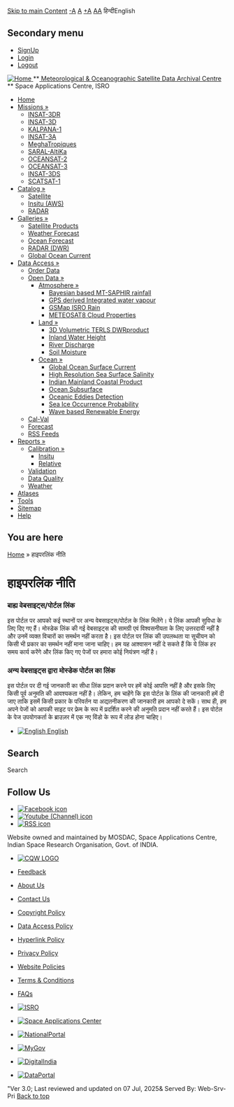 [Skip to main Content](https://www.mosdac.gov.in/node/1269?language=hi%2F#main-content "Skip to main Content")
[-A](javascript:;) [A](javascript:;) [+A](javascript:;)
[A](javascript:drupalHighContrast.enableStyles\(\))[A](javascript:drupalHighContrast.disableStyles\(\))
हिन्दीEnglish
## Secondary menu
  * [SignUp](https://www.mosdac.gov.in/internal/registration)
  * [Login](https://www.mosdac.gov.in/internal/uops)
  * [Logout](https://www.mosdac.gov.in/internal/logout)

[ ![Home](https://www.mosdac.gov.in/sites/default/files/mosdac_small.png) ](https://www.mosdac.gov.in/ "Home")
**[ Meteorological & Oceanographic Satellite Data Archival Centre](https://www.mosdac.gov.in/ "Home") **
Space Applications Centre, ISRO 
  * [Home](https://www.mosdac.gov.in/)
  * [Missions »](https://www.mosdac.gov.in/node/1269?language=hi%2F)
    * [INSAT-3DR](https://www.mosdac.gov.in/insat-3dr)
    * [INSAT-3D](https://www.mosdac.gov.in/insat-3d)
    * [KALPANA-1](https://www.mosdac.gov.in/kalpana-1)
    * [INSAT-3A](https://www.mosdac.gov.in/insat-3a)
    * [MeghaTropiques](https://www.mosdac.gov.in/megha-tropiques)
    * [SARAL-AltiKa](https://www.mosdac.gov.in/saral-altika)
    * [OCEANSAT-2](https://www.mosdac.gov.in/oceansat-2)
    * [OCEANSAT-3](https://www.mosdac.gov.in/oceansat-3)
    * [INSAT-3DS](https://www.mosdac.gov.in/insat-3ds)
    * [SCATSAT-1](https://www.mosdac.gov.in/scatsat-1)
  * [Catalog »](https://www.mosdac.gov.in/node/1269?language=hi%2F)
    * [Satellite](https://www.mosdac.gov.in/internal/catalog-satellite)
    * [Insitu (AWS)](https://www.mosdac.gov.in/internal/catalog-insitu)
    * [RADAR](https://www.mosdac.gov.in/internal/catalog-radar)
  * [Galleries »](https://www.mosdac.gov.in/node/1269?language=hi%2F)
    * [Satellite Products](https://www.mosdac.gov.in/internal/gallery)
    * [Weather Forecast](https://www.mosdac.gov.in/internal/gallery/weather)
    * [Ocean Forecast](https://www.mosdac.gov.in/internal/gallery/ocean)
    * [RADAR (DWR)](https://www.mosdac.gov.in/internal/gallery/dwr)
    * [Global Ocean Current](https://www.mosdac.gov.in/internal/gallery/current)
  * [Data Access »](https://www.mosdac.gov.in/node/1269?language=hi%2F)
    * [Order Data](https://www.mosdac.gov.in/internal/uops)
    * [Open Data »](https://www.mosdac.gov.in/node/1269?language=hi%2F)
      * [Atmosphere »](https://www.mosdac.gov.in/node/1269?language=hi%2F)
        * [Bayesian based MT-SAPHIR rainfall](https://www.mosdac.gov.in/bayesian-based-mt-saphir-rainfall)
        * [GPS derived Integrated water vapour](https://www.mosdac.gov.in/gps-derived-integrated-water-vapour)
        * [GSMap ISRO Rain](https://www.mosdac.gov.in/gsmap-isro-rain)
        * [METEOSAT8 Cloud Properties](https://www.mosdac.gov.in/meteosat8-cloud-properties)
      * [Land »](https://www.mosdac.gov.in/node/1269?language=hi%2F)
        * [3D Volumetric TERLS DWRproduct](https://www.mosdac.gov.in/3d-volumetric-terls-dwrproduct)
        * [Inland Water Height](https://www.mosdac.gov.in/inland-water-height)
        * [River Discharge](https://www.mosdac.gov.in/river-discharge)
        * [Soil Moisture](https://www.mosdac.gov.in/soil-moisture-0)
      * [Ocean »](https://www.mosdac.gov.in/node/1269?language=hi%2F)
        * [Global Ocean Surface Current](https://www.mosdac.gov.in/global-ocean-surface-current)
        * [High Resolution Sea Surface Salinity](https://www.mosdac.gov.in/high-resolution-sea-surface-salinity)
        * [Indian Mainland Coastal Product](https://www.mosdac.gov.in/indian-mainland-coastal-product)
        * [Ocean Subsurface](https://www.mosdac.gov.in/ocean-subsurface)
        * [Oceanic Eddies Detection](https://www.mosdac.gov.in/oceanic-eddies-detection)
        * [Sea Ice Occurrence Probability](https://www.mosdac.gov.in/sea-ice-occurrence-probability)
        * [Wave based Renewable Energy](https://www.mosdac.gov.in/wave-based-renewable-energy)
    * [Cal-Val](https://www.mosdac.gov.in/internal/calval-data)
    * [Forecast](https://www.mosdac.gov.in/internal/forecast-menu)
    * [RSS Feeds](https://www.mosdac.gov.in/rss-feed "ISROCast")
  * [Reports »](https://www.mosdac.gov.in/node/1269?language=hi%2F)
    * [Calibration »](https://www.mosdac.gov.in/node/1269?language=hi%2F)
      * [Insitu](https://www.mosdac.gov.in/insitu)
      * [Relative](https://www.mosdac.gov.in/calibration-reports)
    * [Validation](https://www.mosdac.gov.in/validation-reports)
    * [Data Quality](https://www.mosdac.gov.in/data-quality)
    * [Weather](https://www.mosdac.gov.in/weather-reports)
  * [Atlases](https://www.mosdac.gov.in/atlases)
  * [Tools](https://www.mosdac.gov.in/tools)
  * [Sitemap](https://www.mosdac.gov.in/sitemap)
  * [Help](https://www.mosdac.gov.in/help)


## You are here
[Home](https://www.mosdac.gov.in/) » हाइपरलिंक नीति
# हाइपरलिंक नीति
### बाह्य वेबसाइट्स/पोर्टल लिंक 
इस पोर्टल पर आपको कई स्थानों पर अन्य वेबसाइट्स/पोर्टल के लिंक मिलेंगे। ये लिंक आपकी सुविधा के लिए दिए गए हैं। मोस्डेक लिंक की गई वेबसाइट्स की सामग्री एवं विश्वसनीयता के लिए उत्तरदायी नहीं है और उनमें व्यक्त विचारों का समर्थन नहीं करता है। इस पोर्टल पर लिंक की उपलब्धता या सूचीयन को किसी भी प्रकार का समर्थन नहीं माना जाना चाहिए। हम यह आश्वासन नहीं दे सकते हैं कि ये लिंक हर समय कार्य करेंगे और लिंक किए गए पेजों पर हमारा कोई नियंत्रण नहीं है। 
### अन्य वेबसाइट्स द्वारा मोस्डेक पोर्टल का लिंक
इस पोर्टल पर दी गई जानकारी का सीधा लिंक प्रदान करने पर हमें कोई आपत्ति नहीं है और इसके लिए किसी पूर्व अनुमति की आवश्यकता नहीं है। लेकिन, हम चाहेंगे कि इस पोर्टल के लिंक की जानकारी हमें दी जाए ताकि इसमें किसी प्रकार के परिवर्तन या अद्यतनीकरण की जानकारी हम आपको दे सकें। साथ ही, हम अपने पेजों को आपकी साइट पर फ्रेम के रूप में प्रदर्शित करने की अनुमति प्रदान नहीं करते हैं। इस पोर्टल के पेज उपयोगकर्ता के ब्राउज़र में एक नए विंडो के रूप में लोड होना चाहिए। 
  * [![English](https://www.mosdac.gov.in/sites/all/modules/languageicons/flags/en.png) English](https://www.mosdac.gov.in/hyperlink-policy?language=hi/ "Hyperlink Policy")


## Search
Search 
## Follow Us
  * [![Facebook icon](https://www.mosdac.gov.in/sites/all/modules/social_media_links/libraries/elegantthemes/PNG/facebook.png)](https://www.facebook.com/mosdac.sac.isro "Facebook")
  * [![Youtube \(Channel\) icon](https://www.mosdac.gov.in/sites/all/modules/social_media_links/libraries/elegantthemes/PNG/youtube.png)](http://www.youtube.com/channel/UCDVkai9WIgY2ZgrlF_08Yeg "Youtube \(Channel\)")
  * [![RSS icon](https://www.mosdac.gov.in/sites/all/modules/social_media_links/libraries/elegantthemes/PNG/rss.png)](https://www.mosdac.gov.in/rss.xml "RSS")


Website owned and maintained by MOSDAC, Space Applications Centre, Indian Space Research Organisation, Govt. of INDIA.
  * [![CQW LOGO](https://www.mosdac.gov.in/docs/cqw_logo.gif)](https://www.mosdac.gov.in/docs/STQC.pdf "Quality Certificate")


  * [Feedback](https://www.mosdac.gov.in/mosdac-feedback)
  * [About Us](https://www.mosdac.gov.in/about-us)
  * [Contact Us](https://www.mosdac.gov.in/contact-us)
  * [Copyright Policy](https://www.mosdac.gov.in/copyright-policy)
  * [Data Access Policy](https://www.mosdac.gov.in/data-access-policy)
  * [Hyperlink Policy](https://www.mosdac.gov.in/hyperlink-policy)
  * [Privacy Policy](https://www.mosdac.gov.in/privacy-policy)
  * [Website Policies](https://www.mosdac.gov.in/website-policies)
  * [Terms & Conditions](https://www.mosdac.gov.in/terms-conditions)
  * [FAQs](https://www.mosdac.gov.in/faq-page)


  * [![ISRO](https://www.mosdac.gov.in/sites/default/files/styles/thumbnail/public/logo-transparent.png?itok=IUS20l-w)](http://www.isro.gov.in)
  * [![Space Applications Center](https://www.mosdac.gov.in/sites/default/files/styles/thumbnail/public/saclogo.png?itok=_Jv4AuIn)](http://www.sac.gov.in)
  * [![NationalPortal](https://www.mosdac.gov.in/sites/default/files/styles/thumbnail/public/india-gov_0.png?itok=yssAPH3m)](http://www.india.gov.in)
  * [![MyGov](https://www.mosdac.gov.in/sites/default/files/styles/thumbnail/public/mygov_0.png?itok=Po-dzdT3)](http://mygov.in/)
  * [![DigitalIndia](https://www.mosdac.gov.in/sites/default/files/styles/thumbnail/public/digital-india_0.png?itok=ntlP7atE)](http://www.digitalindia.gov.in/)
  * [![DataPortal](https://www.mosdac.gov.in/sites/default/files/styles/thumbnail/public/data-gov.png?itok=qYA78FgB)](http://data.gov.in)


"Ver 3.0; Last reviewed and updated on 07 Jul, 2025& Served By: Web-Srv-Pri
[](https://www.mosdac.gov.in/node/1269?language=hi%2F "Previous")[](https://www.mosdac.gov.in/node/1269?language=hi%2F "Next")
[](https://www.mosdac.gov.in/node/1269?language=hi%2F)
[](https://www.mosdac.gov.in/node/1269?language=hi%2F "Previous")[](https://www.mosdac.gov.in/node/1269?language=hi%2F "Next")
[](https://www.mosdac.gov.in/node/1269?language=hi%2F "Close")[](https://www.mosdac.gov.in/node/1269?language=hi%2F)[](https://www.mosdac.gov.in/node/1269?language=hi%2F)[](https://www.mosdac.gov.in/node/1269?language=hi%2F "Pause Slideshow")[](https://www.mosdac.gov.in/node/1269?language=hi%2F "Play Slideshow")
[Back to top](https://www.mosdac.gov.in/node/1269?language=hi%2F#top)
